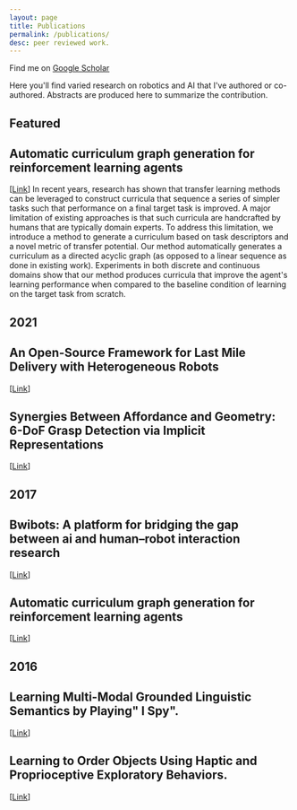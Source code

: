 ```yaml
---
layout: page
title: Publications
permalink: /publications/
desc: peer reviewed work. 
---
```

Find me on [Google Scholar](https://scholar.google.com/citations?user=cbm9vaUAAAAJ&hl=en)

Here you'll find varied research on robotics and AI that I've authored or co-authored. 
Abstracts are produced here to summarize the contribution. 


## Featured
## Automatic curriculum graph generation for reinforcement learning agents 
[[Link](https://www.cs.utexas.edu/~pstone/Papers/bib2html-links/AAAI17-Svetlik.pdf)]
In recent years, research has shown that transfer learning methods can be leveraged to construct curricula that sequence a series of simpler tasks such that performance on a final target task is improved. A major limitation of existing approaches is that such curricula are handcrafted by humans that are typically domain experts. To address this limitation, we introduce a method to generate a curriculum based on task descriptors and a novel metric of transfer potential. Our method automatically generates a curriculum as a directed acyclic graph (as opposed to a linear sequence as done in existing work). Experiments in both discrete and continuous domains show that our method produces curricula that improve the agent's learning performance when compared to the baseline condition of learning on the target task from scratch.

## 2021
## An Open-Source Framework for Last Mile Delivery with Heterogeneous Robots
[[Link](https://repositories.lib.utexas.edu/bitstream/handle/2152/84819/SMADS_AAAI_SSS_2021.pdf?sequence=2)]

## Synergies Between Affordance and Geometry: 6-DoF Grasp Detection via Implicit Representations
[[Link](https://arxiv.org/pdf/2104.01542)]

## 2017
## Bwibots: A platform for bridging the gap between ai and human–robot interaction research 
[[Link](https://journals.sagepub.com/doi/pdf/10.1177/0278364916688949)]

## Automatic curriculum graph generation for reinforcement learning agents 
[[Link](https://www.cs.utexas.edu/~pstone/Papers/bib2html-links/AAAI17-Svetlik.pdf)]

## 2016
## Learning Multi-Modal Grounded Linguistic Semantics by Playing" I Spy".
[[Link](https://www.cs.utexas.edu/~jsinapov/papers/thomason_ijcai16.pdf)]

## Learning to Order Objects Using Haptic and Proprioceptive Exploratory Behaviors.
[[Link](https://www.cs.utexas.edu/users/pstone/Papers/bib2html-links/IJCAI16-sinapov.pdf)]
